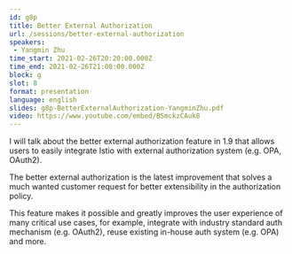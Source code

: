 ```yaml
---
id: g8p
title: Better External Authorization
url: /sessions/better-external-authorization
speakers:
 - Yangmin Zhu
time_start: 2021-02-26T20:20:00.000Z
time_end: 2021-02-26T21:00:00.000Z
block: g
slot: 8
format: presentation
language: english
slides: g8p-BetterExternalAuthorization-YangminZhu.pdf
video: https://www.youtube.com/embed/BSmckzCAuk8
---
```


I will talk about the better external authorization feature in 1.9 that allows users to easily integrate Istio with external authorization system (e.g. OPA, OAuth2).

The better external authorization is the latest improvement that solves a much wanted customer request for better extensibility in the authorization policy.

This feature makes it possible and greatly improves the user experience of many critical use cases, for example, integrate with industry standard auth mechanism (e.g. OAuth2), reuse existing in-house auth system (e.g. OPA) and more.

